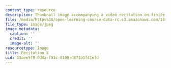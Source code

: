 ```yaml
---
content_type: resource
description: Thumbnail image accompanying a video recitation on finite elements.
file: /media/https%3A/open-learning-course-data-rc.s3.amazonaws.com/18-085-computational-science-and-engineering-i-fall-2008/13aee5f90d4af53c0109d871b1f41efd_r8.jpg
file_type: image/jpeg
image_metadata:
  caption: ''
  credit: ''
  image-alt: ''
resourcetype: Image
title: Recitation 8
uid: 13aee5f9-0d4a-f53c-0109-d871b1f41efd
---
```

